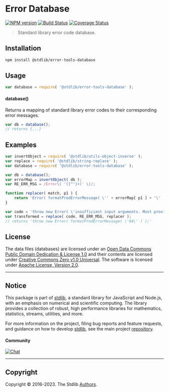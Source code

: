 <!--

@license Apache-2.0

Copyright (c) 2022 The Stdlib Authors.

Licensed under the Apache License, Version 2.0 (the "License");
you may not use this file except in compliance with the License.
You may obtain a copy of the License at

   http://www.apache.org/licenses/LICENSE-2.0

Unless required by applicable law or agreed to in writing, software
distributed under the License is distributed on an "AS IS" BASIS,
WITHOUT WARRANTIES OR CONDITIONS OF ANY KIND, either express or implied.
See the License for the specific language governing permissions and
limitations under the License.

-->

# Error Database

[![NPM version][npm-image]][npm-url] [![Build Status][test-image]][test-url] [![Coverage Status][coverage-image]][coverage-url] <!-- [![dependencies][dependencies-image]][dependencies-url] -->

> Standard library error code database.

<section class="installation">

## Installation

```bash
npm install @stdlib/error-tools-database
```

</section>

<section class="usage">

## Usage

```javascript
var database = require( '@stdlib/error-tools-database' );
```

#### database()

Returns a mapping of standard library error codes to their corresponding error messages.

```javascript
var db = database();
// returns {...}
```

</section>

<!-- /.usage -->

<section class="examples">

## Examples

<!-- eslint no-undef: "error" -->

```javascript
var invertObject = require( '@stdlib/utils-object-inverse' );
var replace = require( '@stdlib/string-replace' );
var database = require( '@stdlib/error-tools-database' );

var db = database();
var errorMap = invertObject( db );
var RE_ERR_MSG = /Error\( '([^']+)' \)/;

function replacer( match, p1 ) {
    return 'Error( formatProdErrorMessage( \'' + errorMap[ p1 ] + '\' ) )';
}

var code = 'throw new Error( \'insufficient input arguments. Must provide at least one iterator function.\' );';
var transformed = replace( code, RE_ERR_MSG, replacer );
// returns 'throw new Error( formatProdErrorMessage( \'04\' ) );'
```

</section>

<!-- /.examples -->

<!-- <license> -->

## License

The data files (databases) are licensed under an [Open Data Commons Public Domain Dedication & License 1.0][pddl-1.0] and their contents are licensed under [Creative Commons Zero v1.0 Universal][cc0]. The software is licensed under [Apache License, Version 2.0][apache-license].

<!-- </license> -->

<!-- Section for related `stdlib` packages. Do not manually edit this section, as it is automatically populated. -->

<section class="related">

</section>

<!-- /.related -->

<!-- Section for all links. Make sure to keep an empty line after the `section` element and another before the `/section` close. -->


<section class="main-repo" >

* * *

## Notice

This package is part of [stdlib][stdlib], a standard library for JavaScript and Node.js, with an emphasis on numerical and scientific computing. The library provides a collection of robust, high performance libraries for mathematics, statistics, streams, utilities, and more.

For more information on the project, filing bug reports and feature requests, and guidance on how to develop [stdlib][stdlib], see the main project [repository][stdlib].

#### Community

[![Chat][chat-image]][chat-url]

---

## Copyright

Copyright &copy; 2016-2023. The Stdlib [Authors][stdlib-authors].

</section>

<!-- /.stdlib -->

<!-- Section for all links. Make sure to keep an empty line after the `section` element and another before the `/section` close. -->

<section class="links">

[npm-image]: http://img.shields.io/npm/v/@stdlib/error-tools-database.svg
[npm-url]: https://npmjs.org/package/@stdlib/error-tools-database

[test-image]: https://github.com/stdlib-js/error-tools-database/actions/workflows/test.yml/badge.svg?branch=v0.0.2
[test-url]: https://github.com/stdlib-js/error-tools-database/actions/workflows/test.yml?query=branch:v0.0.2

[coverage-image]: https://img.shields.io/codecov/c/github/stdlib-js/error-tools-database/main.svg
[coverage-url]: https://codecov.io/github/stdlib-js/error-tools-database?branch=main

<!--

[dependencies-image]: https://img.shields.io/david/stdlib-js/error-tools-database.svg
[dependencies-url]: https://david-dm.org/stdlib-js/error-tools-database/main

-->

[chat-image]: https://img.shields.io/gitter/room/stdlib-js/stdlib.svg
[chat-url]: https://app.gitter.im/#/room/#stdlib-js_stdlib:gitter.im

[stdlib]: https://github.com/stdlib-js/stdlib

[stdlib-authors]: https://github.com/stdlib-js/stdlib/graphs/contributors

[umd]: https://github.com/umdjs/umd
[es-module]: https://developer.mozilla.org/en-US/docs/Web/JavaScript/Guide/Modules

[deno-url]: https://github.com/stdlib-js/error-tools-database/tree/deno
[umd-url]: https://github.com/stdlib-js/error-tools-database/tree/umd
[esm-url]: https://github.com/stdlib-js/error-tools-database/tree/esm
[branches-url]: https://github.com/stdlib-js/error-tools-database/blob/main/branches.md

[pddl-1.0]: http://opendatacommons.org/licenses/pddl/1.0/

[cc0]: https://creativecommons.org/publicdomain/zero/1.0

[apache-license]: https://www.apache.org/licenses/LICENSE-2.0

<!-- <related-links> -->

<!-- </related-links> -->

</section>

<!-- /.links -->

